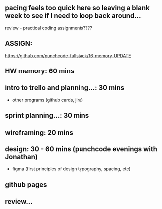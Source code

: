 ## pacing feels too quick here so leaving a blank week to see if I need to loop back around...

review - practical coding assignments????

## ASSIGN:
https://github.com/punchcode-fullstack/16-memory-UPDATE

## HW memory: 60 mins

## intro to trello and planning...: 30 mins
- other programs (github cards, jira)

## sprint planning...: 30 mins

## wireframing: 20 mins

## design: 30 - 60 mins (punchcode evenings with Jonathan)
- figma (first principles of design typography, spacing, etc)

## github pages

## review...